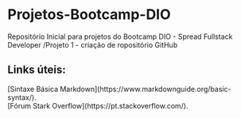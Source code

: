 # Projetos-Bootcamp-DIO
Repositório Inicial para projetos do Bootcamp DIO - Spread Fullstack Developer
/Projeto 1 - criação de ropositório GitHub

## Links úteis:
<p>
[Sintaxe Básica Markdown](https://www.markdownguide.org/basic-syntax/).</br>
[Fórum Stark Overflow](https://pt.stackoverflow.com/).
</p>
